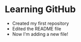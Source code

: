 # Learning GitHub

- Created my first repository
- Edited the README file
- Now I'm adding a new file!
